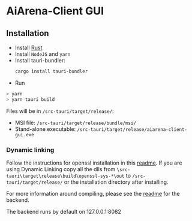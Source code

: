 # AiArena-Client GUI

## Installation
- Install [Rust](https://www.rust-lang.org/tools/install)
- Install `NodeJS` and `yarn`
- Install tauri-bundler:
  ```bash
  cargo install tauri-bundler
  ```
- Run <br>
```bash
> yarn
> yarn tauri build
```

Files will be in `/src-tauri/target/release/`:
- MSI file: `/src-tauri/target/release/bundle/msi/`
- Stand-alone executable: `/src-tauri/target/release/aiarena-client-gui.exe`

### Dynamic linking
Follow the instructions for openssl installation in this [readme](./backend/README.md).
If you are using Dynamic Linking copy all the dlls from `\src-tauri\target\release\build\openssl-sys-*\out`
to `/src-tauri/target/release/` or the installation directory after installing.

For more information around compiling, please see the [readme](./backend/README.md) for the backend.

The backend runs by default on 127.0.0.1:8082